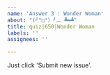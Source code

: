 ```yaml
---
name: 'Answer 3 : Wonder Woman'
about: "(╯°□°）╯︵ ┻━┻"
title: quiz|650|Wonder Woman
labels: ''
assignees: ''

---
```


Just click 'Submit new issue'.
